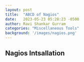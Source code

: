 ```yaml
---
layout: post
title:  "ABCD of Nagios"
date:   2023-05-23 05:28:23 -0500
author: Ravi Shankar Gurram
categories: "Miscellaneous Tools"
background: '/images/nagios.png'
---
```



## Nagios Intsallation

